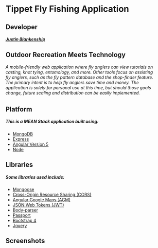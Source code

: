 # Tippet Fly Fishing Application
## Developer
##### [Justin Blankenship](https://github.com/justin-blankenship)
## Outdoor Recreation Meets Technology
###### A mobile-friendly web application where fly anglers can view tutorials on casting, knot tying, entomology, and more.  Other tools focus on assisting fly anglers, such as the fly pattern database and the shop-finder feature.  The primary intent is to help fly anglers save time and money.  The application is solely for personal use at this time, but should those goals change, future scaling and distribution can be easily implemented.
## Platform
##### This is a MEAN Stack application built using:
- [MongoDB](https://www.mongodb.com)
- [Express](https://expressjs.com)
- [Angular Version 5](https://angular.io/)
- [Node](https://nodejs.org/en)
## Libraries
##### Some libraries used include:
- [Mongoose](http://mongoosejs.com/docs/index.html)
- [Cross-Origin Resource Sharing (CORS)](https://developer.mozilla.org/en-US/docs/Web/HTTP/CORS)
- [Angular Google Maps (AGM)](https://angular-maps.com)
- [JSON Web Tokens (JWT)](https://jwt.io)
- [Body-parser](https://www.npmjs.com/package/body-parser)
- [Passport](http://www.passportjs.org)
- [Bootstrap 4](https://getbootstrap.com)
- [Jquery](https://jquery.com)
## Screenshots
[](/angular-src/src/assets/shot1.png)
[](/angular-src/src/assets/shot2.png)